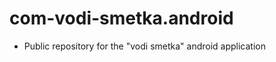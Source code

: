 com-vodi-smetka.android
=======================

- Public repository for the "vodi smetka" android application
